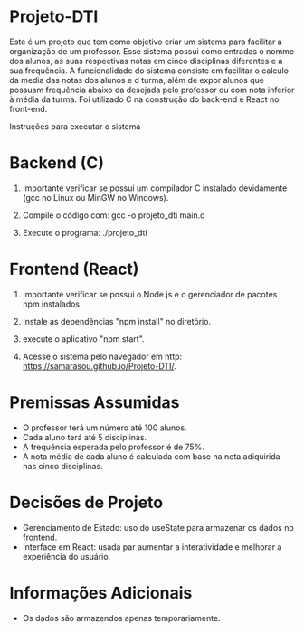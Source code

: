 # Projeto-DTI

Este é um projeto que tem como objetivo criar um sistema para facilitar a organização de um professor. Esse sistema possui como entradas o nomme dos alunos, as suas respectivas notas em cinco disciplinas diferentes e a sua frequência. A funcionalidade do sistema consiste em facilitar o calculo da media das notas dos alunos e d turma, além de expor alunos que possuam frequência abaixo da desejada pelo professor ou com nota inferior à média da turma. Foi utilizado C na construção do back-end e React no front-end.

Instruções para executar o sistema

# Backend (C)

01. Importante verificar se possui um compilador C instalado devidamente (gcc no Linux ou MinGW no Windows).

02. Compile o código com: gcc -o projeto_dti main.c

03. Execute o programa: ./projeto_dti

# Frontend (React)

01. Importante verificar se possui o Node.js e o gerenciador de pacotes npm instalados.

02. Instale as dependências "npm install" no diretório.

03. execute o aplicativo "npm start".

04. Acesse o sistema pelo navegador em http: https://samarasou.github.io/Projeto-DTI/.

# Premissas Assumidas

* O professor terá um número até 100 alunos.
* Cada aluno terá até 5 disciplinas.
* A frequência esperada pelo professor é de 75%.
* A nota média de cada aluno é calculada com base na nota adiquirida nas cinco disciplinas.

# Decisões de Projeto

* Gerenciamento de Estado: uso do useState para armazenar os dados no frontend.
* Interface em React: usada par aumentar a interatividade e melhorar a experiência do usuário.

# Informações Adicionais

* Os dados são armazendos apenas temporariamente.
